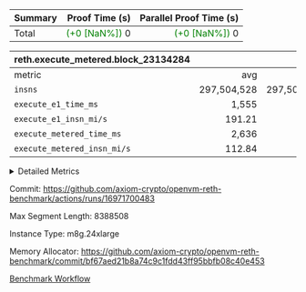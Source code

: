 | Summary | Proof Time (s) | Parallel Proof Time (s) |
|:---|---:|---:|
| Total | <span style='color: green'>(+0 [NaN%])</span> 0 | <span style='color: green'>(+0 [NaN%])</span> 0 |


| reth.execute_metered.block_23134284 |||||
|:---|---:|---:|---:|---:|
|metric|avg|sum|max|min|
| `insns               ` |  297,504,528 |  297,504,528 |  297,504,528 |  297,504,528 |
| `execute_e1_time_ms  ` |  1,555 |  1,555 |  1,555 |  1,555 |
| `execute_e1_insn_mi/s` |  191.21 | -          |  191.21 |  191.21 |
| `execute_metered_time_ms` |  2,636 | -          | -          | -          |
| `execute_metered_insn_mi/s` |  112.84 | -          |  112.84 |  112.84 |



<details>
<summary>Detailed Metrics</summary>

|  | reth-block_time_ms |
| --- |
|  | 5,499 | 

| air_name | block_number | quotient_deg | interactions | constraints |
| --- | --- | --- | --- | --- |
| AccessAdapterAir<16> | 23134284 | 2 | 5 | 12 | 
| AccessAdapterAir<2> | 23134284 | 2 | 5 | 12 | 
| AccessAdapterAir<32> | 23134284 | 2 | 5 | 12 | 
| AccessAdapterAir<4> | 23134284 | 2 | 5 | 12 | 
| AccessAdapterAir<8> | 23134284 | 2 | 5 | 12 | 
| BitwiseOperationLookupAir<8> | 23134284 | 2 | 2 | 4 | 
| KeccakVmAir | 23134284 | 2 | 321 | 4,513 | 
| MemoryMerkleAir<8> | 23134284 | 2 | 4 | 39 | 
| PersistentBoundaryAir<8> | 23134284 | 2 | 3 | 7 | 
| PhantomAir | 23134284 | 2 | 3 | 5 | 
| Poseidon2PeripheryAir<BabyBearParameters>, 1> | 23134284 | 2 | 1 | 286 | 
| ProgramAir | 23134284 | 1 | 1 | 4 | 
| RangeTupleCheckerAir<2> | 23134284 | 1 | 1 | 4 | 
| Rv32HintStoreAir | 23134284 | 2 | 18 | 28 | 
| Sha256VmAir | 23134284 | 2 | 50 | 663 | 
| VariableRangeCheckerAir | 23134284 | 1 | 1 | 4 | 
| VmAirWrapper<Rv32BaseAluAdapterAir, BaseAluCoreAir<4, 8> | 23134284 | 2 | 20 | 37 | 
| VmAirWrapper<Rv32BaseAluAdapterAir, LessThanCoreAir<4, 8> | 23134284 | 2 | 18 | 40 | 
| VmAirWrapper<Rv32BaseAluAdapterAir, ShiftCoreAir<4, 8> | 23134284 | 2 | 24 | 91 | 
| VmAirWrapper<Rv32BranchAdapterAir, BranchEqualCoreAir<4> | 23134284 | 2 | 11 | 20 | 
| VmAirWrapper<Rv32BranchAdapterAir, BranchLessThanCoreAir<4, 8> | 23134284 | 2 | 13 | 35 | 
| VmAirWrapper<Rv32CondRdWriteAdapterAir, Rv32JalLuiCoreAir> | 23134284 | 2 | 10 | 18 | 
| VmAirWrapper<Rv32HeapAdapterAir<2, 32, 32>, BaseAluCoreAir<32, 8> | 23134284 | 2 | 61 | 126 | 
| VmAirWrapper<Rv32HeapAdapterAir<2, 32, 32>, LessThanCoreAir<32, 8> | 23134284 | 2 | 31 | 129 | 
| VmAirWrapper<Rv32HeapAdapterAir<2, 32, 32>, MultiplicationCoreAir<32, 8> | 23134284 | 2 | 61 | 57 | 
| VmAirWrapper<Rv32HeapAdapterAir<2, 32, 32>, ShiftCoreAir<32, 8> | 23134284 | 2 | 79 | 2,161 | 
| VmAirWrapper<Rv32HeapBranchAdapterAir<2, 32>, BranchEqualCoreAir<32> | 23134284 | 2 | 20 | 55 | 
| VmAirWrapper<Rv32HeapBranchAdapterAir<2, 32>, BranchLessThanCoreAir<32, 8> | 23134284 | 2 | 22 | 126 | 
| VmAirWrapper<Rv32IsEqualModAdapterAir<2, 1, 32, 32>, ModularIsEqualCoreAir<32, 4, 8> | 23134284 | 2 | 25 | 225 | 
| VmAirWrapper<Rv32IsEqualModAdapterAir<2, 3, 16, 48>, ModularIsEqualCoreAir<48, 4, 8> | 23134284 | 2 | 41 | 333 | 
| VmAirWrapper<Rv32JalrAdapterAir, Rv32JalrCoreAir> | 23134284 | 2 | 16 | 20 | 
| VmAirWrapper<Rv32LoadStoreAdapterAir, LoadSignExtendCoreAir<4, 8> | 23134284 | 2 | 18 | 33 | 
| VmAirWrapper<Rv32LoadStoreAdapterAir, LoadStoreCoreAir<4> | 23134284 | 2 | 17 | 40 | 
| VmAirWrapper<Rv32MultAdapterAir, DivRemCoreAir<4, 8> | 23134284 | 2 | 25 | 84 | 
| VmAirWrapper<Rv32MultAdapterAir, MulHCoreAir<4, 8> | 23134284 | 2 | 24 | 31 | 
| VmAirWrapper<Rv32MultAdapterAir, MultiplicationCoreAir<4, 8> | 23134284 | 2 | 19 | 19 | 
| VmAirWrapper<Rv32RdWriteAdapterAir, Rv32AuipcCoreAir> | 23134284 | 2 | 12 | 14 | 
| VmAirWrapper<Rv32VecHeapAdapterAir<1, 2, 2, 32, 32>, FieldExpressionCoreAir> | 23134284 | 2 | 415 | 480 | 
| VmAirWrapper<Rv32VecHeapAdapterAir<1, 6, 6, 16, 16>, FieldExpressionCoreAir> | 23134284 | 2 | 832 | 921 | 
| VmAirWrapper<Rv32VecHeapAdapterAir<2, 1, 1, 32, 32>, FieldExpressionCoreAir> | 23134284 | 2 | 158 | 190 | 
| VmAirWrapper<Rv32VecHeapAdapterAir<2, 2, 2, 32, 32>, FieldExpressionCoreAir> | 23134284 | 2 | 428 | 457 | 
| VmAirWrapper<Rv32VecHeapAdapterAir<2, 3, 3, 16, 16>, FieldExpressionCoreAir> | 23134284 | 2 | 246 | 288 | 
| VmAirWrapper<Rv32VecHeapAdapterAir<2, 6, 6, 16, 16>, FieldExpressionCoreAir> | 23134284 | 2 | 668 | 701 | 
| VmConnectorAir | 23134284 | 2 | 5 | 11 | 

| block_number | execute_metered_time_ms | execute_e1_time_ms |
| --- | --- | --- |
| 23134284 | 2,670 | 1,657 | 

| group | block_number | insns | execute_metered_time_ms | execute_metered_insn_mi/s | execute_e1_time_ms | execute_e1_insn_mi/s |
| --- | --- | --- | --- | --- | --- | --- |
| reth.execute_metered.block_23134284 | 23134284 | 297,504,528 | 2,636 | 112.84 | 1,555 | 191.21 | 

</details>


Commit: https://github.com/axiom-crypto/openvm-reth-benchmark/actions/runs/16971700483

Max Segment Length: 8388508

Instance Type: m8g.24xlarge

Memory Allocator: https://github.com/axiom-crypto/openvm-reth-benchmark/commit/bf67aed21b8a74c9c1fdd43ff95bbfb08c40e453

[Benchmark Workflow]()
